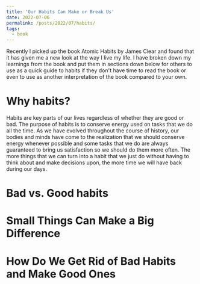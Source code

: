 ```yaml
---
title: 'Our Habits Can Make or Break Us'
date: 2022-07-06
permalink: /posts/2022/07/habits/
tags:
  - book
---
```


Recently I picked up the book Atomic Habits by James Clear and found that it has given me a new look at the way I live my life. I have broken down my learnings from the book and put them in sections down below for others to use as a quick guide to habits if they don't have time to read the book or even to use as another interpretation of the book compared to your own.

Why habits?
======
Habits are key parts of our lives regardless of whether they are good or bad. The purpose of habits is to conserve energy used on tasks that we do all the time. As we have evolved throughout the course of history, our bodies and minds have come to the realization that we should conserve energy whenever possible and some tasks that we do are always guaranteed to bring us satisfaction so we should do them more often. The more things that we can turn into a habit that we just do without having to think about and make decisions upon, the more time we will have back during our days.

Bad vs. Good habits
======

Small Things Can Make a Big Difference
======

How Do We Get Rid of Bad Habits and Make Good Ones
======
